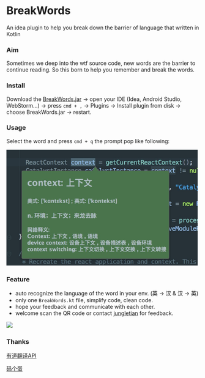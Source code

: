 # BreakWords
An idea plugin to help you break down the barrier of language that written in Kotlin

### Aim

Sometimes we deep into the wtf source code, new words are the barrier to continue reading. 
So this born to help you remember and break the words.

### Install

Download the [BreakWords.jar](/BreakWords.jar) -> open your IDE (Idea, Android Studio, WebStorm...) -> press `cmd + ,` -> Plugins -> Install plugin from disk -> choose BreakWords.jar -> restart.

### Usage

Select the word and press `cmd + q` the prompt pop like following:

<img src="/img/img.jpg" width="500">

### Feature

* auto recognize the language of the word in your env. (英 -> 汉 & 汉 -> 英)
* only one `BreakWords.kt` file, simplify code, clean code.
* hope your feedback and communicate with each other.
* welcome scan the QR code or contact [jungletian](tjsummery@gmail.com) for feedback.

<img src="http://oivu0dj80.bkt.clouddn.com/QQGroup.png" width="300">

### Thanks

[有道翻译API](http://ai.youdao.com/docs/api.s)

[码个蛋](https://github.com/BolexLiu/ReciteWords)